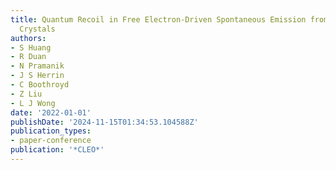 ```yaml
---
title: Quantum Recoil in Free Electron-Driven Spontaneous Emission from Van Der Waals
  Crystals
authors:
- S Huang
- R Duan
- N Pramanik
- J S Herrin
- C Boothroyd
- Z Liu
- L J Wong
date: '2022-01-01'
publishDate: '2024-11-15T01:34:53.104588Z'
publication_types:
- paper-conference
publication: '*CLEO*'
---
```


